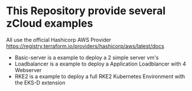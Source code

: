 # This Repository provide several zCloud examples

All use the official Hashicorp AWS Provider https://registry.terraform.io/providers/hashicorp/aws/latest/docs

- Basic-server is a example to deploy a 2 simple server vm's
- Loadbalancer is a example to deploy a Application Loadblancer with 4 Webserver
- RKE2 is a example to deploy a full RKE2 Kubernetes Environment with the EKS-D extension
